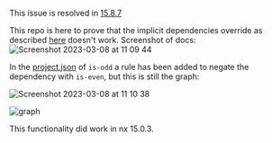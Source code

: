 This issue is resolved in [15.8.7](https://github.com/nrwl/nx/releases/tag/15.8.7)

This repo is here to prove that the implicit dependencies override as described [here](https://nx.dev/reference/project-configuration#implicitdependencies) doesn't work.
Screenshot of docs:
![Screenshot 2023-03-08 at 11 09 44](https://user-images.githubusercontent.com/23667517/223671021-df3c1c43-97ad-402c-82c0-247d736b84f3.png)


In the [project.json](https://github.com/rdenner/nx-implicit-dependencies-broken/blob/main/packages/is-odd/project.json#L6) of `is-odd` a rule has been added to negate the dependency with `is-even`, but this is still the graph:

![Screenshot 2023-03-08 at 11 10 38](https://user-images.githubusercontent.com/23667517/223671206-28c8cbc7-73e3-4a26-83af-99b7226dab2f.png)

![graph](https://user-images.githubusercontent.com/23667517/223670090-5058ac4f-8413-4bf8-98b6-a50020738626.png)

This functionality did work in nx 15.0.3.
